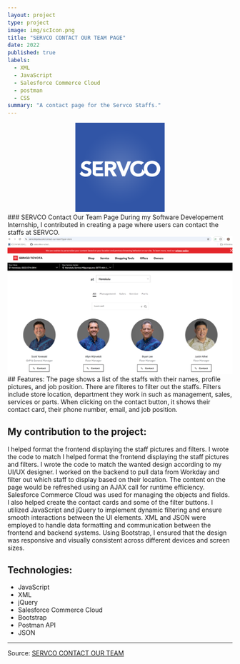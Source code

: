 ```yaml
---
layout: project
type: project
image: img/scIcon.png
title: "SERVCO CONTACT OUR TEAM PAGE"
date: 2022
published: true
labels:
  - XML
  - JavaScript
  - Salesforce Commerce Cloud
  - postman
  - CSS
summary: "A contact page for the Servco Staffs."
---
```


<div style="text-align: center;">
  <img class="img-fluid" src="../img/scIcon.png" width = "200" height = "200" >
</div>
### SERVCO Contact Our Team Page
During my Software Developement Internship, I contributed in creating a page where users can contact the staffs at SERVCO. 
<div style="text-align: center;">
  <img class="img-fluid" src="../img/scDemo.png" >
</div>
## Features:
The page shows a list of the staffs with their names, profile pictures, and job position. There are filteres to filter out the staffs. Filters include store location, department they work in such as management, 
sales, services or parts. When clicking on the contact button, it shows their contact card, their phone number, email, and job position.


## My contribution to the project:
I helped format the frontend displaying the staff pictures and filters. I wrote the code to match I helped format the frontend displaying the staff pictures and filters. I wrote the code to match the wanted design according to my UI/UX designer. I worked on the backend to pull data from Workday and filter out which staff to display based on their location. The content on the page would be refreshed using an AJAX call for runtime efficiency. Salesforce Commerce Cloud was used for managing the objects and fields. I also helped create the contact cards and some of the filter buttons. I utilized JavaScript and jQuery to implement dynamic filtering and ensure smooth interactions between the UI elements. XML and JSON were employed to handle data formatting and communication between the frontend and backend systems. Using Bootstrap, I ensured that the design was responsive and visually consistent across different devices and screen sizes.

## Technologies:
- JavaScript
- XML
- jQuery
- Salesforce Commerce Cloud
- Bootstrap
- Postman API
- JSON

<hr>

Source: <a href="https://www.servcotoyota.com/contact-our-team?type=store" target="_blank">SERVCO CONTACT OUR TEAM</a>

